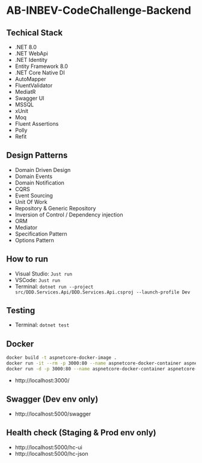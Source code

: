 # AB-INBEV-CodeChallenge-Backend

## Techical Stack
- .NET 8.0
- .NET WebApi
- .NET Identity
- Entity Framework 8.0
- .NET Core Native DI
- AutoMapper
- FluentValidator
- MediatR
- Swagger UI
- MSSQL
- xUnit
- Moq
- Fluent Assertions
- Polly
- Refit

## Design Patterns
- Domain Driven Design
- Domain Events
- Domain Notification
- CQRS
- Event Sourcing
- Unit Of Work
- Repository & Generic Repository
- Inversion of Control / Dependency injection
- ORM
- Mediator
- Specification Pattern
- Options Pattern

## How to run
- Visual Studio: `Just run`
- VSCode: `Just run`
- Terminal: `dotnet run --project src/DDD.Services.Api/DDD.Services.Api.csproj --launch-profile Dev`

## Testing
- Terminal: `dotnet test`

## Docker

```sh
docker build -t aspnetcore-docker-image .
docker run -it --rm -p 3000:80 --name aspnetcore-docker-container aspnetcore-docker-image
docker run -d -p 3000:80 --name aspnetcore-docker-container aspnetcore-docker-image
```

- http://localhost:3000/

## Swagger (Dev env only)
- http://localhost:5000/swagger

## Health check (Staging & Prod env only)
- http://localhost:5000/hc-ui
- http://localhost:5000/hc-json
